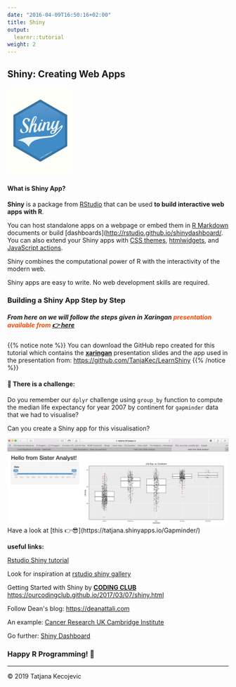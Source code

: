 ```yaml
---
date: "2016-04-09T16:50:16+02:00"
title: Shiny
output: 
  learnr::tutorial
weight: 2
---
```


## Shiny: Creating Web Apps

<img src="images/Shiny.png" width="150px" />

#### What is Shiny App?

**Shiny** is a package from [RStudio](https://www.rstudio.com) that can be used **to build interactive web apps with R**. 

You can host standalone apps on a webpage or embed them in [R Markdown](https://rmarkdown.rstudio.com) documents or build [dashboards](http://rstudio.github.io/shinydashboard/. You can also extend your Shiny apps with [CSS themes](http://rstudio.github.io/shinythemes/), [htmlwidgets](http://www.htmlwidgets.org), and [JavaScript actions](https://github.com/daattali/shinyjs/blob/master/README.md).

Shiny combines the computational power of R with the interactivity of the modern web.

Shiny apps are easy to write. No web development skills are required.

### Building a Shiny App Step by Step

##### From here on we will follow the steps given in Xaringan <span style="color:orangered">presentation available from [ 👉 here](https://tanjakec.github.io/LearnShiny/How_2_Shine.html)</span>

{{% notice note %}}
You can download the GitHub repo created for this tutorial which contains the [**xaringan**](https://github.com/yihui/xaringan) presentation slides and the app used in the presentation from: <https://github.com/TanjaKec/LearnShiny>
{{% /notice %}}

#### 💪 There is a challenge: 

Do you remember our `dplyr` challenge using `group_by` function to compute the median life expectancy for year 2007 by continent for `gapminder` data that we had to visualise?

Can you create a Shiny app for this visualisation?

<img src="images/GapminderShinyApp.png" width="750px" />
Have a look at [this 👉😎](https://tatjana.shinyapps.io/Gapminder/)


**useful links:** 

[Rstudio Shiny tutorial](https://shiny.rstudio.com/tutorial/)

Look for inspiration at [rstudio shiny gallery](https://shiny.rstudio.com/gallery/)

Getting Started with Shiny by [**CODING CLUB**](https://ourcodingclub.github.io)
<https://ourcodingclub.github.io/2017/03/07/shiny.html>

Follow Dean's blog: <https://deanattali.com>

An example: [Cancer Research UK Cambridge Institute](https://www.cruk.cam.ac.uk/core-facilities/bioinformatics-core/shiny-apps)

Go further: [Shiny Dashboard](https://rstudio.github.io/shinydashboard/)

### Happy R Programming! 📢 



-----------------------------
© 2019 Tatjana Kecojevic
